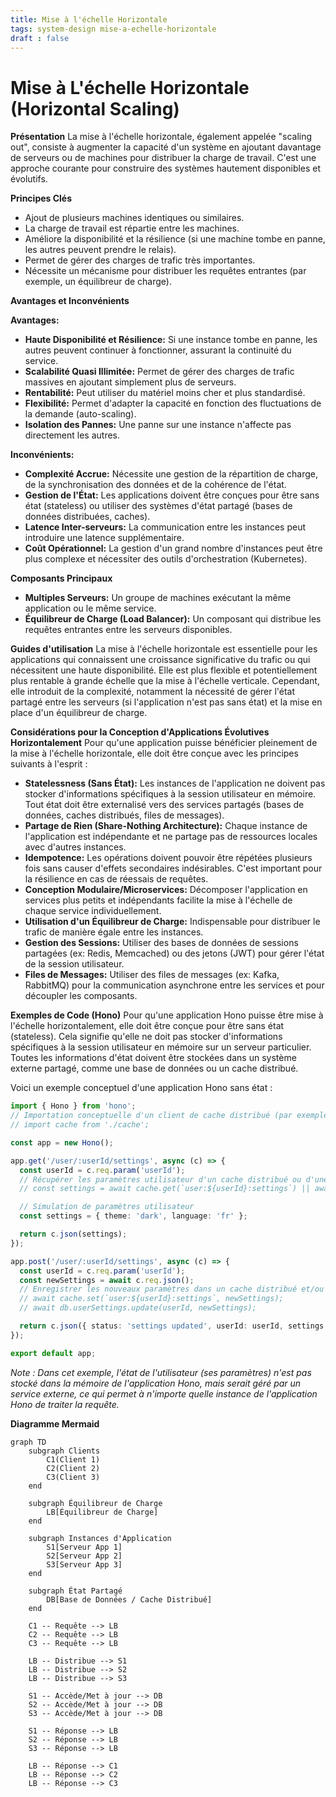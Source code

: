 ```yaml
---
title: Mise à l'échelle Horizontale
tags: system-design mise-a-echelle-horizontale
draft : false
---
```


# Mise à L'échelle Horizontale (Horizontal Scaling)

**Présentation**
La mise à l'échelle horizontale, également appelée "scaling out", consiste à augmenter la capacité d'un système en ajoutant davantage de serveurs ou de machines pour distribuer la charge de travail. C'est une approche courante pour construire des systèmes hautement disponibles et évolutifs.

**Principes Clés**
- Ajout de plusieurs machines identiques ou similaires.
- La charge de travail est répartie entre les machines.
- Améliore la disponibilité et la résilience (si une machine tombe en panne, les autres peuvent prendre le relais).
- Permet de gérer des charges de trafic très importantes.
- Nécessite un mécanisme pour distribuer les requêtes entrantes (par exemple, un équilibreur de charge).

**Avantages et Inconvénients**

**Avantages:**
- **Haute Disponibilité et Résilience:** Si une instance tombe en panne, les autres peuvent continuer à fonctionner, assurant la continuité du service.
- **Scalabilité Quasi Illimitée:** Permet de gérer des charges de trafic massives en ajoutant simplement plus de serveurs.
- **Rentabilité:** Peut utiliser du matériel moins cher et plus standardisé.
- **Flexibilité:** Permet d'adapter la capacité en fonction des fluctuations de la demande (auto-scaling).
- **Isolation des Pannes:** Une panne sur une instance n'affecte pas directement les autres.

**Inconvénients:**
- **Complexité Accrue:** Nécessite une gestion de la répartition de charge, de la synchronisation des données et de la cohérence de l'état.
- **Gestion de l'État:** Les applications doivent être conçues pour être sans état (stateless) ou utiliser des systèmes d'état partagé (bases de données distribuées, caches).
- **Latence Inter-serveurs:** La communication entre les instances peut introduire une latence supplémentaire.
- **Coût Opérationnel:** La gestion d'un grand nombre d'instances peut être plus complexe et nécessiter des outils d'orchestration (Kubernetes).

**Composants Principaux**
- **Multiples Serveurs:** Un groupe de machines exécutant la même application ou le même service.
- **Équilibreur de Charge (Load Balancer):** Un composant qui distribue les requêtes entrantes entre les serveurs disponibles.

**Guides d'utilisation**
La mise à l'échelle horizontale est essentielle pour les applications qui connaissent une croissance significative du trafic ou qui nécessitent une haute disponibilité. Elle est plus flexible et potentiellement plus rentable à grande échelle que la mise à l'échelle verticale. Cependant, elle introduit de la complexité, notamment la nécessité de gérer l'état partagé entre les serveurs (si l'application n'est pas sans état) et la mise en place d'un équilibreur de charge.

**Considérations pour la Conception d'Applications Évolutives Horizontalement**
Pour qu'une application puisse bénéficier pleinement de la mise à l'échelle horizontale, elle doit être conçue avec les principes suivants à l'esprit :
- **Statelessness (Sans État):** Les instances de l'application ne doivent pas stocker d'informations spécifiques à la session utilisateur en mémoire. Tout état doit être externalisé vers des services partagés (bases de données, caches distribués, files de messages).
- **Partage de Rien (Share-Nothing Architecture):** Chaque instance de l'application est indépendante et ne partage pas de ressources locales avec d'autres instances.
- **Idempotence:** Les opérations doivent pouvoir être répétées plusieurs fois sans causer d'effets secondaires indésirables. C'est important pour la résilience en cas de réessais de requêtes.
- **Conception Modulaire/Microservices:** Décomposer l'application en services plus petits et indépendants facilite la mise à l'échelle de chaque service individuellement.
- **Utilisation d'un Équilibreur de Charge:** Indispensable pour distribuer le trafic de manière égale entre les instances.
- **Gestion des Sessions:** Utiliser des bases de données de sessions partagées (ex: Redis, Memcached) ou des jetons (JWT) pour gérer l'état de la session utilisateur.
- **Files de Messages:** Utiliser des files de messages (ex: Kafka, RabbitMQ) pour la communication asynchrone entre les services et pour découpler les composants.

**Exemples de Code (Hono)**
Pour qu'une application Hono puisse être mise à l'échelle horizontalement, elle doit être conçue pour être sans état (stateless). Cela signifie qu'elle ne doit pas stocker d'informations spécifiques à la session utilisateur en mémoire sur un serveur particulier. Toutes les informations d'état doivent être stockées dans un système externe partagé, comme une base de données ou un cache distribué.

Voici un exemple conceptuel d'une application Hono sans état :

```typescript
import { Hono } from 'hono';
// Importation conceptuelle d'un client de cache distribué (par exemple, Redis)
// import cache from './cache';

const app = new Hono();

app.get('/user/:userId/settings', async (c) => {
  const userId = c.req.param('userId');
  // Récupérer les paramètres utilisateur d'un cache distribué ou d'une base de données
  // const settings = await cache.get(`user:${userId}:settings`) || await db.userSettings.get(userId);

  // Simulation de paramètres utilisateur
  const settings = { theme: 'dark', language: 'fr' };

  return c.json(settings);
});

app.post('/user/:userId/settings', async (c) => {
  const userId = c.req.param('userId');
  const newSettings = await c.req.json();
  // Enregistrer les nouveaux paramètres dans un cache distribué et/ou une base de données
  // await cache.set(`user:${userId}:settings`, newSettings);
  // await db.userSettings.update(userId, newSettings);

  return c.json({ status: 'settings updated', userId: userId, settings: newSettings });
});

export default app;
```

*Note : Dans cet exemple, l'état de l'utilisateur (ses paramètres) n'est pas stocké dans la mémoire de l'application Hono, mais serait géré par un service externe, ce qui permet à n'importe quelle instance de l'application Hono de traiter la requête.*

**Diagramme Mermaid**

```mermaid
graph TD
    subgraph Clients
        C1(Client 1)
        C2(Client 2)
        C3(Client 3)
    end

    subgraph Équilibreur de Charge
        LB[Équilibreur de Charge]
    end

    subgraph Instances d'Application
        S1[Serveur App 1]
        S2[Serveur App 2]
        S3[Serveur App 3]
    end

    subgraph État Partagé
        DB[Base de Données / Cache Distribué]
    end

    C1 -- Requête --> LB
    C2 -- Requête --> LB
    C3 -- Requête --> LB

    LB -- Distribue --> S1
    LB -- Distribue --> S2
    LB -- Distribue --> S3

    S1 -- Accède/Met à jour --> DB
    S2 -- Accède/Met à jour --> DB
    S3 -- Accède/Met à jour --> DB

    S1 -- Réponse --> LB
    S2 -- Réponse --> LB
    S3 -- Réponse --> LB

    LB -- Réponse --> C1
    LB -- Réponse --> C2
    LB -- Réponse --> C3
```
